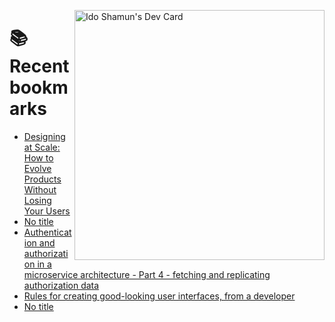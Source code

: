 <a href="https://app.daily.dev/idoshamun"><img src="https://api.daily.dev/devcards/v2/28849d86070e4c099c877ab6837c61f0.png?type=default&r=auy" align="right" width="400" alt="Ido Shamun's Dev Card"/></a>

# 📚 Recent bookmarks
<!-- BOOKMARKS:START -->
- [Designing at Scale: How to Evolve Products Without Losing Your Users](https://app.daily.dev/posts/hSBySRuAf?utm_source=rss&utm_medium=bookmarks&utm_campaign=28849d86070e4c099c877ab6837c61f0)
- [No title](https://app.daily.dev/posts/BsIN6IsYO?utm_source=rss&utm_medium=bookmarks&utm_campaign=28849d86070e4c099c877ab6837c61f0)
- [Authentication and authorization in a microservice architecture - Part 4 - fetching and replicating authorization data](https://app.daily.dev/posts/Rnk0y3DTY?utm_source=rss&utm_medium=bookmarks&utm_campaign=28849d86070e4c099c877ab6837c61f0)
- [Rules for creating good-looking user interfaces, from a developer](https://app.daily.dev/posts/7dvW9pYvR?utm_source=rss&utm_medium=bookmarks&utm_campaign=28849d86070e4c099c877ab6837c61f0)
- [No title](https://app.daily.dev/posts/FUXqkXGpx?utm_source=rss&utm_medium=bookmarks&utm_campaign=28849d86070e4c099c877ab6837c61f0)
<!-- BOOKMARKS:END -->
